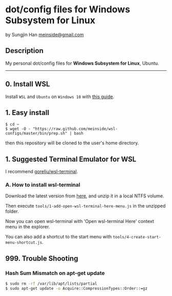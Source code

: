 # dot/config files for Windows Subsystem for Linux
by Sungjin Han <meinside@gmail.com>

## Description

My personal dot/config files for **Windows Subsystem for Linux**, Ubuntu.

---

## 0. Install WSL

Install `WSL` and `Ubuntu` on `Windows 10` with [this guide](https://docs.microsoft.com/en-us/windows/wsl/install-win10).

## 1. Easy install

```
$ cd ~
$ wget -O - "https://raw.github.com/meinside/wsl-configs/master/bin/prep.sh" | bash
```

then this repository will be cloned to the user's home directory.

## 1. Suggested Terminal Emulator for WSL

I recommend [goreliu/wsl-terminal](https://github.com/goreliu/wsl-terminal).

### A. How to install wsl-terminal

Download the latest version from [here](https://github.com/goreliu/wsl-terminal/releases), and unzip it in a local NTFS volume.

Then execute `tools/1-add-open-wsl-terminal-here-menu.js` in the unzipped folder.

Now you can open wsl-terminal with 'Open wsl-terminal Here' context menu in the explorer.

You can also add a shortcut to the start menu with `tools/4-create-start-menu-shortcut.js`.

## 999. Trouble Shooting

### Hash Sum Mismatch on apt-get update

```bash
$ sudo rm -rf /var/lib/apt/lists/partial
$ sudo apt-get update -o Acquire::CompressionTypes::Order::=gz
```

